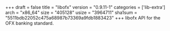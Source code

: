 +++
draft = false
title = "libofx"
version = "0.9.11-1"
categories = ['lib-extra']
arch = "x86_64"
size = "405128"
usize = "3964711"
sha1sum = "5511bdb22052c475a68987b73369a9fdb1883423"
+++
libofx API for the OFX banking standard.